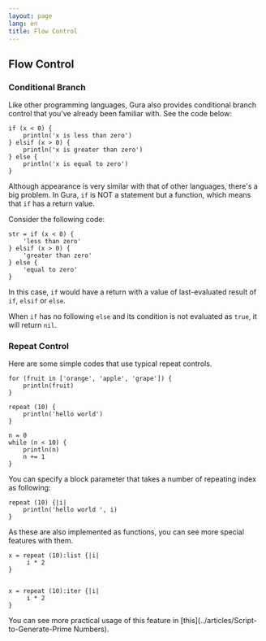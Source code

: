 ```yaml
---
layout: page
lang: en
title: Flow Control
---
```


Flow Control
------------

### Conditional Branch

Like other programming languages, Gura also provides conditional branch control
that you've already been familiar with. See the code below:

    if (x < 0) {
        println('x is less than zero')
    } elsif (x > 0) {
        println('x is greater than zero')
    } else {
        println('x is equal to zero')
    }

Although appearance is very similar with that of other languages, there's a big problem.
In Gura, `if` is NOT a statement but a function, which means that `if` has a return value.

Consider the following code:

    str = if (x < 0) {
        'less than zero'
    } elsif (x > 0) {
        'greater than zero'
    } else {
        'equal to zero'
    }

In this case, `if` would have a return
with a value of last-evaluated result of `if`, `elsif` or `else`.

When `if` has no following `else` and its condition is not evaluated as `true`,
it will return `nil`.

### Repeat Control

Here are some simple codes that use typical repeat controls.

    for (fruit in ['orange', 'apple', 'grape']) {
        println(fruit)
    }

    repeat (10) {
        println('hello world')
    }

    n = 0
    while (n < 10) {
        println(n)
        n += 1
    }

You can specify a block parameter that takes a number of repeating index as following:

    repeat (10) {|i|
        println('hello world ', i)
    }

As these are also implemented as functions, you can see more special features with them.

    x = repeat (10):list {|i|
         i * 2
    }


    x = repeat (10):iter {|i|
         i * 2
    }

You can see more practical usage of this feature in [this](../articles/Script-to-Generate-Prime Numbers).
